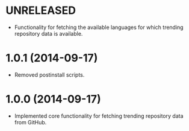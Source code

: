 # UNRELEASED

  * Functionality for fetching the available languages for which trending repository data is available.

# 1.0.1 (2014-09-17)

  * Removed postinstall scripts.

# 1.0.0 (2014-09-17)

  * Implemented core functionality for fetching trending repository data from GitHub.

